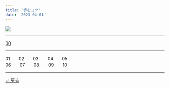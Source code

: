 ```yaml
---
title: '歩むコツ'
date: '2023-04-01'
---
```

![](/images/33.jpg)
***
[00](/posts/33_00)
***
01　　02　　03　　04　　05  
06　　07　　08　　09　　10
***
[ ↲ 戻る ](/posts/0)
